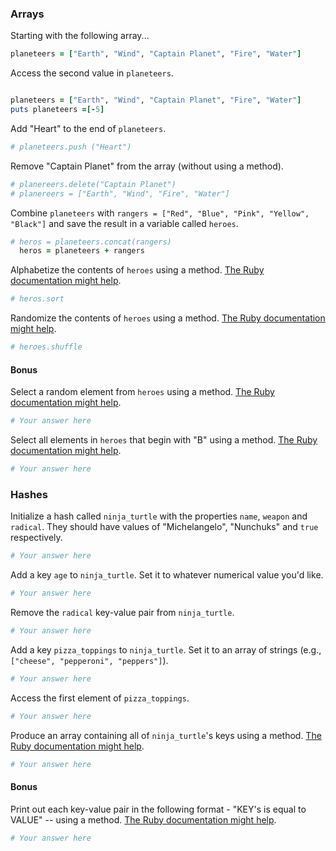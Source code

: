 ### Arrays

Starting with the following array...

```rb
planeteers = ["Earth", "Wind", "Captain Planet", "Fire", "Water"]
```

Access the second value in `planeteers`.

```rb

planeteers = ["Earth", "Wind", "Captain Planet", "Fire", "Water"]
puts planeteers =[-5]
```

Add "Heart" to the end of `planeteers`.

```rb
# planeteers.push ("Heart")
```

Remove "Captain Planet" from the array (without using a method).

```rb
# planereers.delete("Captain Planet")
# planereers = ["Earth", "Wind", "Fire", "Water"]
```

Combine `planeteers` with `rangers = ["Red", "Blue", "Pink", "Yellow", "Black"]` and save the result in a variable called `heroes`.

```rb
# heros = planeteers.concat(rangers)
  heros = planeteers + rangers
```

Alphabetize the contents of `heroes` using a method. [The Ruby documentation might help](http://ruby-doc.org/core-2.2.0/Array.html).

```rb
# heros.sort
```

Randomize the contents of `heroes` using a method. [The Ruby documentation might help](http://ruby-doc.org/core-2.2.0/Array.html).

```rb
# heroes.shuffle
```

#### Bonus

Select a random element from `heroes` using a method. [The Ruby documentation might help](http://ruby-doc.org/core-2.2.0/Array.html).

```rb
# Your answer here
```

Select all elements in `heroes` that begin with "B" using a method. [The Ruby documentation might help](http://ruby-doc.org/core-2.2.0/Array.html).

```rb
# Your answer here
```

### Hashes

Initialize a hash called `ninja_turtle` with the properties `name`, `weapon` and `radical`. They should have values of "Michelangelo", "Nunchuks" and `true` respectively.

```rb
# Your answer here
```

Add a key `age` to `ninja_turtle`. Set it to whatever numerical value you'd like.

```rb
# Your answer here
```

Remove the `radical` key-value pair from `ninja_turtle`.

```rb
# Your answer here
```

Add a key `pizza_toppings` to `ninja_turtle`. Set it to an array of strings (e.g., `["cheese", "pepperoni", "peppers"]`).

```rb
# Your answer here
```

Access the first element of `pizza_toppings`.

```rb
# Your answer here
```

Produce an array containing all of `ninja_turtle`'s keys using a method. [The Ruby documentation might help](http://ruby-doc.org/core-1.9.3/Hash.html).

```rb
# Your answer here
```

#### Bonus

Print out each key-value pair in the following format - "KEY's is equal to VALUE" -- using a method. [The Ruby documentation might help](http://ruby-doc.org/core-1.9.3/Hash.html).

```rb
# Your answer here
```
